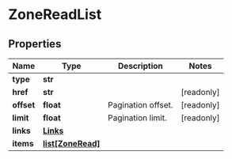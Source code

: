 # ZoneReadList

## Properties
| Name | Type | Description | Notes |
| ------------ | ------------- | ------------- | ------------- |
| **type** | **str** |  |  |
| **href** | **str** |  | [readonly]  |
| **offset** | **float** | Pagination offset. | [readonly]  |
| **limit** | **float** | Pagination limit. | [readonly]  |
| **links** | [**Links**](Links.md) |  |  |
| **items** | [**list[ZoneRead]**](ZoneRead.md) |  |  |


